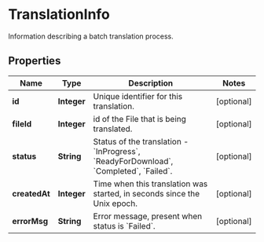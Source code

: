 

# TranslationInfo

Information describing a batch translation process. 
## Properties

Name | Type | Description | Notes
------------ | ------------- | ------------- | -------------
**id** | **Integer** | Unique identifier for this translation. |  [optional]
**fileId** | **Integer** | id of the File that is being translated. |  [optional]
**status** | **String** | Status of the translation - &#x60;InProgress&#x60;, &#x60;ReadyForDownload&#x60;, &#x60;Completed&#x60;, &#x60;Failed&#x60;. |  [optional]
**createdAt** | **Integer** | Time when this translation was started, in seconds since the Unix epoch. |  [optional]
**errorMsg** | **String** | Error message, present when status is &#x60;Failed&#x60;. |  [optional]



